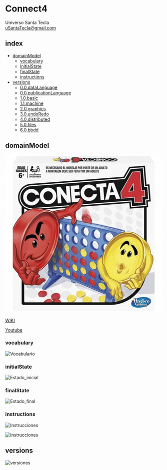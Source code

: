 # Connect4
Universo Santa Tecla  
[uSantaTecla@gmail.com](mailto:uSantaTecla@gmail.com)  

## index

* [domainModel](#domainModel)  
    * [vocabulary](#vocabulary)  
    * [initialState](#initialState)  
    * [finalState](#finalState)
    * [instructions](#instructions)  
* [versions](#versions)
    * [0.0.dataLanguage](./0.0.dataLanguages/README.md)
    * [0.0.publicationLanguage](./0.0.publicationLanguage/README.md)
    * [1.0.basic](./1.0.basic/README.md)
    * [1.1.machine](./1.1.machine/README.md)
    * [2.0.graphics](./2.0.graphics/README.md)
    * [3.0.undoRedo](./3.0.undoRedo/README.md)
    * [4.0.distributed](./4.0.distributed/README.md)
    * [5.0.files](./5.0.files/README.md)
    * [6.0.bbdd](./6.0.bbdd/README.md)

## domainModel  
  
![connect4](docs/images/conecta4.jpg)  

[WIKI](https://es.wikipedia.org/wiki/Conecta_4)

[Youtube](https://www.youtube.com/watch?v=JBSbiilzg9U)
### vocabulary

![Vocabulario]()  
  
### initialState  
  
![Estado_inicial]()  
  
### finalState 

![Estado_final]()  
  
### instructions  
  
![Instrucciones]()  
  
![Instrucciones]()  
  
## versions  
  
![versiones]()  
